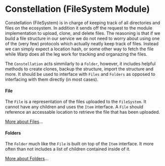 # Constellation (FileSystem Module)

Constellation (FileSystem) is in charge of keeping track of all directories and files on the ecosystem. In addition it sends off the request to the module implementation to upload, clone, and delete files. The reasoning is that if we build a file structure in our service we do not need to worry about using one of the (very few) protocols which actually neatly keep track of files. Instead we can simply expect a location hash, or some other way to fetch the file while Warp does all the leg work for tracking and organazing the files. 


The `Constellation` acts simmilarly to a `Folder`, however, it includes helpful methods to create clones, backup the structure, import the structure and more. It should be used to interface with `Files` and `Folders` as opposed to interfacing with them directly (in most cases).

#### File

The `File` is a representation of the files uploaded to the `FileSystem`. It cannot have any children and uses the `Item` interface. A `File` should reference an accessable location to retrieve the file that has been uploaded. 

[More about Files](filesystem/file.md)...

#### Folders

The `Folder` much like the `File` is built on top of the `Item` interface. It more often than not includes a list of children contained inside of it. 

[More about Folders](filesystem/folder.md)...

